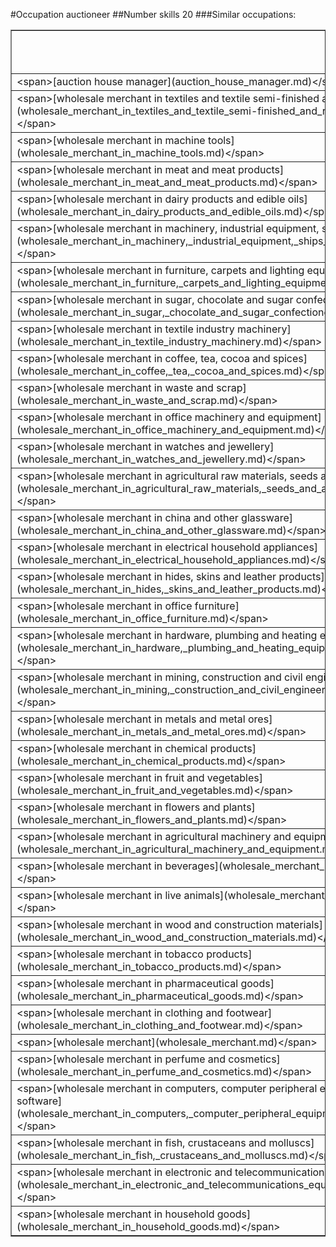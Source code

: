 #Occupation auctioneer
##Number skills 20
###Similar occupations:
<table border="1" class="dataframe">
  <thead>
    <tr style="text-align: right;">
      <th>occupation</th>
      <th>skills in this occupation</th>
      <th>skills that match auctioneer</th>
      <th>percentage match with auctioneer</th>
      <th>skills not in auctioneer</th>
    </tr>
  </thead>
  <tbody>
    <tr>
      <td>&lt;span&gt;[auction house manager](auction_house_manager.md)&lt;/span&gt;</td>
      <td>17</td>
      <td>6</td>
      <td>0.3</td>
      <td>11</td>
    </tr>
    <tr>
      <td>&lt;span&gt;[wholesale merchant in textiles and textile semi-finished and raw materials](wholesale_merchant_in_textiles_and_textile_semi-finished_and_raw_materials.md)&lt;/span&gt;</td>
      <td>20</td>
      <td>4</td>
      <td>0.2</td>
      <td>16</td>
    </tr>
    <tr>
      <td>&lt;span&gt;[wholesale merchant in machine tools](wholesale_merchant_in_machine_tools.md)&lt;/span&gt;</td>
      <td>20</td>
      <td>4</td>
      <td>0.2</td>
      <td>16</td>
    </tr>
    <tr>
      <td>&lt;span&gt;[wholesale merchant in meat and meat products](wholesale_merchant_in_meat_and_meat_products.md)&lt;/span&gt;</td>
      <td>20</td>
      <td>4</td>
      <td>0.2</td>
      <td>16</td>
    </tr>
    <tr>
      <td>&lt;span&gt;[wholesale merchant in dairy products and edible oils](wholesale_merchant_in_dairy_products_and_edible_oils.md)&lt;/span&gt;</td>
      <td>20</td>
      <td>4</td>
      <td>0.2</td>
      <td>16</td>
    </tr>
    <tr>
      <td>&lt;span&gt;[wholesale merchant in machinery, industrial equipment, ships and aircraft](wholesale_merchant_in_machinery,_industrial_equipment,_ships_and_aircraft.md)&lt;/span&gt;</td>
      <td>23</td>
      <td>4</td>
      <td>0.2</td>
      <td>19</td>
    </tr>
    <tr>
      <td>&lt;span&gt;[wholesale merchant in furniture, carpets and lighting equipment](wholesale_merchant_in_furniture,_carpets_and_lighting_equipment.md)&lt;/span&gt;</td>
      <td>20</td>
      <td>4</td>
      <td>0.2</td>
      <td>16</td>
    </tr>
    <tr>
      <td>&lt;span&gt;[wholesale merchant in sugar, chocolate and sugar confectionery](wholesale_merchant_in_sugar,_chocolate_and_sugar_confectionery.md)&lt;/span&gt;</td>
      <td>20</td>
      <td>4</td>
      <td>0.2</td>
      <td>16</td>
    </tr>
    <tr>
      <td>&lt;span&gt;[wholesale merchant in textile industry machinery](wholesale_merchant_in_textile_industry_machinery.md)&lt;/span&gt;</td>
      <td>20</td>
      <td>4</td>
      <td>0.2</td>
      <td>16</td>
    </tr>
    <tr>
      <td>&lt;span&gt;[wholesale merchant in coffee, tea, cocoa and spices](wholesale_merchant_in_coffee,_tea,_cocoa_and_spices.md)&lt;/span&gt;</td>
      <td>20</td>
      <td>4</td>
      <td>0.2</td>
      <td>16</td>
    </tr>
    <tr>
      <td>&lt;span&gt;[wholesale merchant in waste and scrap](wholesale_merchant_in_waste_and_scrap.md)&lt;/span&gt;</td>
      <td>20</td>
      <td>4</td>
      <td>0.2</td>
      <td>16</td>
    </tr>
    <tr>
      <td>&lt;span&gt;[wholesale merchant in office machinery and equipment](wholesale_merchant_in_office_machinery_and_equipment.md)&lt;/span&gt;</td>
      <td>20</td>
      <td>4</td>
      <td>0.2</td>
      <td>16</td>
    </tr>
    <tr>
      <td>&lt;span&gt;[wholesale merchant in watches and jewellery](wholesale_merchant_in_watches_and_jewellery.md)&lt;/span&gt;</td>
      <td>20</td>
      <td>4</td>
      <td>0.2</td>
      <td>16</td>
    </tr>
    <tr>
      <td>&lt;span&gt;[wholesale merchant in agricultural raw materials, seeds and animal feeds](wholesale_merchant_in_agricultural_raw_materials,_seeds_and_animal_feeds.md)&lt;/span&gt;</td>
      <td>20</td>
      <td>4</td>
      <td>0.2</td>
      <td>16</td>
    </tr>
    <tr>
      <td>&lt;span&gt;[wholesale merchant in china and other glassware](wholesale_merchant_in_china_and_other_glassware.md)&lt;/span&gt;</td>
      <td>20</td>
      <td>4</td>
      <td>0.2</td>
      <td>16</td>
    </tr>
    <tr>
      <td>&lt;span&gt;[wholesale merchant in electrical household appliances](wholesale_merchant_in_electrical_household_appliances.md)&lt;/span&gt;</td>
      <td>20</td>
      <td>4</td>
      <td>0.2</td>
      <td>16</td>
    </tr>
    <tr>
      <td>&lt;span&gt;[wholesale merchant in hides, skins and leather products](wholesale_merchant_in_hides,_skins_and_leather_products.md)&lt;/span&gt;</td>
      <td>20</td>
      <td>4</td>
      <td>0.2</td>
      <td>16</td>
    </tr>
    <tr>
      <td>&lt;span&gt;[wholesale merchant in office furniture](wholesale_merchant_in_office_furniture.md)&lt;/span&gt;</td>
      <td>20</td>
      <td>4</td>
      <td>0.2</td>
      <td>16</td>
    </tr>
    <tr>
      <td>&lt;span&gt;[wholesale merchant in hardware, plumbing and heating equipment and supplies](wholesale_merchant_in_hardware,_plumbing_and_heating_equipment_and_supplies.md)&lt;/span&gt;</td>
      <td>20</td>
      <td>4</td>
      <td>0.2</td>
      <td>16</td>
    </tr>
    <tr>
      <td>&lt;span&gt;[wholesale merchant in mining, construction and civil engineering machinery](wholesale_merchant_in_mining,_construction_and_civil_engineering_machinery.md)&lt;/span&gt;</td>
      <td>20</td>
      <td>4</td>
      <td>0.2</td>
      <td>16</td>
    </tr>
    <tr>
      <td>&lt;span&gt;[wholesale merchant in metals and metal ores](wholesale_merchant_in_metals_and_metal_ores.md)&lt;/span&gt;</td>
      <td>20</td>
      <td>4</td>
      <td>0.2</td>
      <td>16</td>
    </tr>
    <tr>
      <td>&lt;span&gt;[wholesale merchant in chemical products](wholesale_merchant_in_chemical_products.md)&lt;/span&gt;</td>
      <td>20</td>
      <td>4</td>
      <td>0.2</td>
      <td>16</td>
    </tr>
    <tr>
      <td>&lt;span&gt;[wholesale merchant in fruit and vegetables](wholesale_merchant_in_fruit_and_vegetables.md)&lt;/span&gt;</td>
      <td>20</td>
      <td>4</td>
      <td>0.2</td>
      <td>16</td>
    </tr>
    <tr>
      <td>&lt;span&gt;[wholesale merchant in flowers and plants](wholesale_merchant_in_flowers_and_plants.md)&lt;/span&gt;</td>
      <td>20</td>
      <td>4</td>
      <td>0.2</td>
      <td>16</td>
    </tr>
    <tr>
      <td>&lt;span&gt;[wholesale merchant in agricultural machinery and equipment](wholesale_merchant_in_agricultural_machinery_and_equipment.md)&lt;/span&gt;</td>
      <td>20</td>
      <td>4</td>
      <td>0.2</td>
      <td>16</td>
    </tr>
    <tr>
      <td>&lt;span&gt;[wholesale merchant in beverages](wholesale_merchant_in_beverages.md)&lt;/span&gt;</td>
      <td>20</td>
      <td>4</td>
      <td>0.2</td>
      <td>16</td>
    </tr>
    <tr>
      <td>&lt;span&gt;[wholesale merchant in live animals](wholesale_merchant_in_live_animals.md)&lt;/span&gt;</td>
      <td>20</td>
      <td>4</td>
      <td>0.2</td>
      <td>16</td>
    </tr>
    <tr>
      <td>&lt;span&gt;[wholesale merchant in wood and construction materials](wholesale_merchant_in_wood_and_construction_materials.md)&lt;/span&gt;</td>
      <td>21</td>
      <td>4</td>
      <td>0.2</td>
      <td>17</td>
    </tr>
    <tr>
      <td>&lt;span&gt;[wholesale merchant in tobacco products](wholesale_merchant_in_tobacco_products.md)&lt;/span&gt;</td>
      <td>20</td>
      <td>4</td>
      <td>0.2</td>
      <td>16</td>
    </tr>
    <tr>
      <td>&lt;span&gt;[wholesale merchant in pharmaceutical goods](wholesale_merchant_in_pharmaceutical_goods.md)&lt;/span&gt;</td>
      <td>20</td>
      <td>4</td>
      <td>0.2</td>
      <td>16</td>
    </tr>
    <tr>
      <td>&lt;span&gt;[wholesale merchant in clothing and footwear](wholesale_merchant_in_clothing_and_footwear.md)&lt;/span&gt;</td>
      <td>20</td>
      <td>4</td>
      <td>0.2</td>
      <td>16</td>
    </tr>
    <tr>
      <td>&lt;span&gt;[wholesale merchant](wholesale_merchant.md)&lt;/span&gt;</td>
      <td>19</td>
      <td>4</td>
      <td>0.2</td>
      <td>15</td>
    </tr>
    <tr>
      <td>&lt;span&gt;[wholesale merchant in perfume and cosmetics](wholesale_merchant_in_perfume_and_cosmetics.md)&lt;/span&gt;</td>
      <td>20</td>
      <td>4</td>
      <td>0.2</td>
      <td>16</td>
    </tr>
    <tr>
      <td>&lt;span&gt;[wholesale merchant in computers, computer peripheral equipment and software](wholesale_merchant_in_computers,_computer_peripheral_equipment_and_software.md)&lt;/span&gt;</td>
      <td>20</td>
      <td>4</td>
      <td>0.2</td>
      <td>16</td>
    </tr>
    <tr>
      <td>&lt;span&gt;[wholesale merchant in fish, crustaceans and molluscs](wholesale_merchant_in_fish,_crustaceans_and_molluscs.md)&lt;/span&gt;</td>
      <td>20</td>
      <td>4</td>
      <td>0.2</td>
      <td>16</td>
    </tr>
    <tr>
      <td>&lt;span&gt;[wholesale merchant in electronic and telecommunications equipment and parts](wholesale_merchant_in_electronic_and_telecommunications_equipment_and_parts.md)&lt;/span&gt;</td>
      <td>20</td>
      <td>4</td>
      <td>0.2</td>
      <td>16</td>
    </tr>
    <tr>
      <td>&lt;span&gt;[wholesale merchant in household goods](wholesale_merchant_in_household_goods.md)&lt;/span&gt;</td>
      <td>20</td>
      <td>4</td>
      <td>0.2</td>
      <td>16</td>
    </tr>
  </tbody>
</table>
